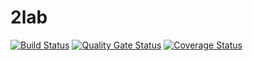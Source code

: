 # 2lab
 [![Build Status](https://travis-ci.com/deadman23ru/Testing2-master.svg?branch=main)](https://travis-ci.com/deadman23ru/Testing2-master)
[![Quality Gate Status](https://sonarcloud.io/api/project_badges/measure?project=deadman23ru_Testing2-master2&metric=alert_status)](https://sonarcloud.io/dashboard?id=deadman23ru_Testing2-master2)
[![Coverage Status](https://coveralls.io/repos/github/deadman23ru/Testing2-master/badge.svg)](https://coveralls.io/github/deadman23ru/Testing2-master)
